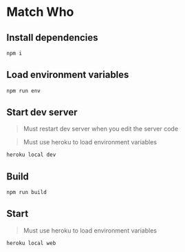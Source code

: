# Match Who

## Install dependencies

```bash
npm i
```

## Load environment variables

```bash
npm run env
```

## Start dev server

> Must restart dev server when you edit the server code

> Must use heroku to load environment variables

```bash
heroku local dev
```

## Build

```bash
npm run build
```

## Start

> Must use heroku to load environment variables

```bash
heroku local web
```
